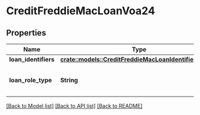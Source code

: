 # CreditFreddieMacLoanVoa24

## Properties

Name | Type | Description | Notes
------------ | ------------- | ------------- | -------------
**loan_identifiers** | [**crate::models::CreditFreddieMacLoanIdentifiersVoa24**](CreditFreddieMacLoanIdentifiers_VOA_2_4.md) |  | 
**loan_role_type** | **String** | Type of loan. The value can only be \"SubjectLoan\" | 

[[Back to Model list]](../README.md#documentation-for-models) [[Back to API list]](../README.md#documentation-for-api-endpoints) [[Back to README]](../README.md)


